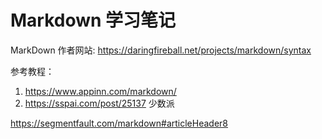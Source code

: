 # Markdown 学习笔记
MarkDown 作者网站: <https://daringfireball.net/projects/markdown/syntax>

参考教程：
1. <https://www.appinn.com/markdown/> 
2. <https://sspai.com/post/25137> 少数派

https://segmentfault.com/markdown#articleHeader8

